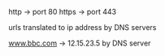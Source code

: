 http -> port 80
https -> port 443

urls translated to ip address by DNS servers

www.bbc.com -> 12.15.23.5 by DNS server